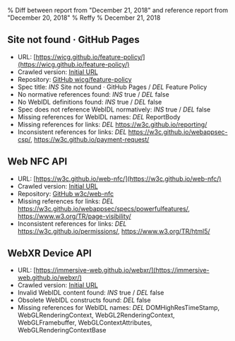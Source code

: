 % Diff between report from "December 21, 2018" and reference report from "December 20, 2018"
% Reffy
% December 21, 2018

## Site not found · GitHub Pages

- URL: [https://wicg.github.io/feature-policy/](https://wicg.github.io/feature-policy/)
- Crawled version: [Initial URL](https://wicg.github.io/feature-policy/)
- Repository: [GitHub wicg/feature-policy](https://github.com/wicg/feature-policy)
- Spec title: *INS* Site not found · GitHub Pages / *DEL* Feature Policy
- No normative references found: *INS* true / *DEL* false
- No WebIDL definitions found: *INS* true / *DEL* false
- Spec does not reference WebIDL normatively: *INS* true / *DEL* false
- Missing references for WebIDL names: *DEL* ReportBody
- Missing references for links: *DEL* https://w3c.github.io/reporting/
- Inconsistent references for links: *DEL* https://w3c.github.io/webappsec-csp/, https://w3c.github.io/payment-request/


## Web NFC API

- URL: [https://w3c.github.io/web-nfc/](https://w3c.github.io/web-nfc/)
- Crawled version: [Initial URL](https://w3c.github.io/web-nfc/)
- Repository: [GitHub w3c/web-nfc](https://github.com/w3c/web-nfc)
- Missing references for links: *DEL* https://w3c.github.io/webappsec/specs/powerfulfeatures/, https://www.w3.org/TR/page-visibility/
- Inconsistent references for links: *DEL* https://w3c.github.io/permissions/, https://www.w3.org/TR/html5/


## WebXR Device API

- URL: [https://immersive-web.github.io/webxr/](https://immersive-web.github.io/webxr/)
- Crawled version: [Initial URL](https://immersive-web.github.io/webxr/)
- Invalid WebIDL content found: *INS* true / *DEL* false
- Obsolete WebIDL constructs found: *DEL* false
- Missing references for WebIDL names: *DEL* DOMHighResTimeStamp, WebGLRenderingContext, WebGL2RenderingContext, WebGLFramebuffer, WebGLContextAttributes, WebGLRenderingContextBase


